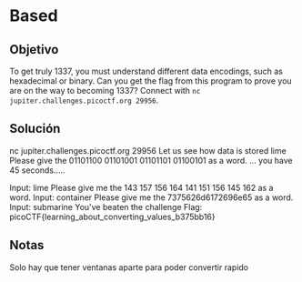# Based

## Objetivo 
To get truly 1337, you must understand different data encodings, such as hexadecimal or binary. Can you get the flag from this program to prove you are on the way to becoming 1337? Connect with `nc jupiter.challenges.picoctf.org 29956`.




## Solución 
nc jupiter.challenges.picoctf.org 29956
Let us see how data is stored
lime
Please give the 01101100 01101001 01101101 01100101 as a word.
...
you have 45 seconds.....

Input:
lime
Please give me the  143 157 156 164 141 151 156 145 162 as a word.
Input:
container
Please give me the 7375626d6172696e65 as a word.
Input:
submarine
You've beaten the challenge
Flag: picoCTF{learning_about_converting_values_b375bb16}

## Notas
Solo hay que tener ventanas aparte para poder convertir rapido